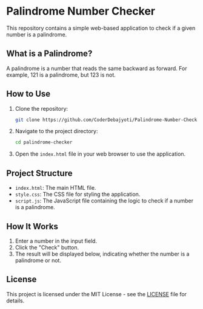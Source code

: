 # Palindrome Number Checker

This repository contains a simple web-based application to check if a given number is a palindrome.

## What is a Palindrome?

A palindrome is a number that reads the same backward as forward. For example, 121 is a palindrome, but 123 is not.

## How to Use

1. Clone the repository:
    ```sh
    git clone https://github.com/CoderDebajyoti/Palindrome-Number-Checker-.git
    ```
2. Navigate to the project directory:
    ```sh
    cd palindrome-checker
    ```
3. Open the `index.html` file in your web browser to use the application.

## Project Structure

- `index.html`: The main HTML file.
- `style.css`: The CSS file for styling the application.
- `script.js`: The JavaScript file containing the logic to check if a number is a palindrome.

## How It Works

1. Enter a number in the input field.
2. Click the "Check" button.
3. The result will be displayed below, indicating whether the number is a palindrome or not.

## License

This project is licensed under the MIT License - see the [LICENSE](LICENSE) file for details.
